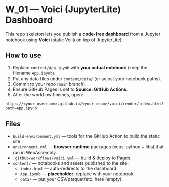 # W_01 — Voici (JupyterLite) Dashboard

This repo skeleton lets you publish a **code-free dashboard** from a Jupyter notebook using **Voici** (static Voilà on top of JupyterLite).

## How to use
1. Replace `content/App.ipynb` with **your actual notebook** (keep the filename `App.ipynb`).
2. Put any data files under `content/data/` (or adjust your notebook paths).
3. Commit to your repo (`main` branch).  
4. Ensure GitHub Pages is set to **Source: GitHub Actions**.
5. After the workflow finishes, open:

```
https://<your-username>.github.io/<your-repo>/voici/render/index.html?path=App.ipynb
```

## Files
- `build-environment.yml` — tools for the GitHub Action to build the static site.
- `environment.yml` — **browser runtime** packages (xeus-python + libs) that run in WebAssembly.
- `.github/workflows/voici.yml` — build & deploy to Pages.
- `content/` — notebooks and assets published to the site.
  - `index.html` — auto-redirects to the dashboard.
  - `App.ipynb` — **placeholder**; replace with your notebook.
  - `data/` — put your CSV/parquet/etc. here (empty).
